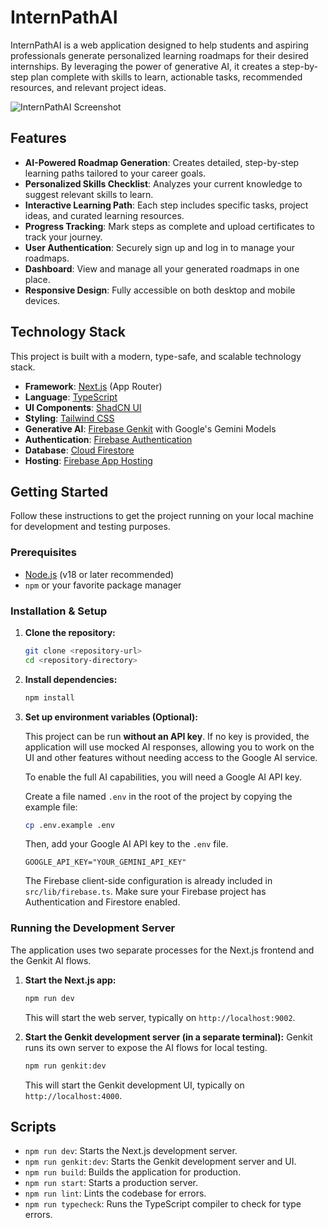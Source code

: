 # InternPathAI

InternPathAI is a web application designed to help students and aspiring professionals generate personalized learning roadmaps for their desired internships. By leveraging the power of generative AI, it creates a step-by-step plan complete with skills to learn, actionable tasks, recommended resources, and relevant project ideas.

![InternPathAI Screenshot](https://placehold.co/800x450)

## Features

- **AI-Powered Roadmap Generation**: Creates detailed, step-by-step learning paths tailored to your career goals.
- **Personalized Skills Checklist**: Analyzes your current knowledge to suggest relevant skills to learn.
- **Interactive Learning Path**: Each step includes specific tasks, project ideas, and curated learning resources.
- **Progress Tracking**: Mark steps as complete and upload certificates to track your journey.
- **User Authentication**: Securely sign up and log in to manage your roadmaps.
- **Dashboard**: View and manage all your generated roadmaps in one place.
- **Responsive Design**: Fully accessible on both desktop and mobile devices.

## Technology Stack

This project is built with a modern, type-safe, and scalable technology stack.

- **Framework**: [Next.js](https://nextjs.org/) (App Router)
- **Language**: [TypeScript](https://www.typescriptlang.org/)
- **UI Components**: [ShadCN UI](https://ui.shadcn.com/)
- **Styling**: [Tailwind CSS](https://tailwindcss.com/)
- **Generative AI**: [Firebase Genkit](https://firebase.google.com/docs/genkit) with Google's Gemini Models
- **Authentication**: [Firebase Authentication](https://firebase.google.com/docs/auth)
- **Database**: [Cloud Firestore](https://firebase.google.com/docs/firestore)
- **Hosting**: [Firebase App Hosting](https://firebase.google.com/docs/app-hosting)

## Getting Started

Follow these instructions to get the project running on your local machine for development and testing purposes.

### Prerequisites

- [Node.js](https://nodejs.org/) (v18 or later recommended)
- `npm` or your favorite package manager

### Installation & Setup

1.  **Clone the repository:**
    ```bash
    git clone <repository-url>
    cd <repository-directory>
    ```

2.  **Install dependencies:**
    ```bash
    npm install
    ```

3.  **Set up environment variables (Optional):**

    This project can be run **without an API key**. If no key is provided, the application will use mocked AI responses, allowing you to work on the UI and other features without needing access to the Google AI service.

    To enable the full AI capabilities, you will need a Google AI API key.
    
    Create a file named `.env` in the root of the project by copying the example file:
    ```bash
    cp .env.example .env
    ```
    Then, add your Google AI API key to the `.env` file.
    ```
    GOOGLE_API_KEY="YOUR_GEMINI_API_KEY"
    ```
    The Firebase client-side configuration is already included in `src/lib/firebase.ts`. Make sure your Firebase project has Authentication and Firestore enabled.

### Running the Development Server

The application uses two separate processes for the Next.js frontend and the Genkit AI flows.

1.  **Start the Next.js app:**
    ```bash
    npm run dev
    ```
    This will start the web server, typically on `http://localhost:9002`.

2.  **Start the Genkit development server (in a separate terminal):**
    Genkit runs its own server to expose the AI flows for local testing.
    ```bash
    npm run genkit:dev
    ```
    This will start the Genkit development UI, typically on `http://localhost:4000`.

## Scripts

- `npm run dev`: Starts the Next.js development server.
- `npm run genkit:dev`: Starts the Genkit development server and UI.
- `npm run build`: Builds the application for production.
- `npm run start`: Starts a production server.
- `npm run lint`: Lints the codebase for errors.
- `npm run typecheck`: Runs the TypeScript compiler to check for type errors.
